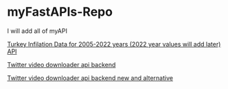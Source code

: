 # myFastAPIs-Repo
I will add all of myAPI


<a href='https://github.com/murderuo/myInfilationAPIs'>Turkey Infilation Data for 2005-2022 years (2022 year values will add later) API</a>

<a href='https://github.com/murderuo/twitterVideoDownloaderBackend'> Twitter video downloader api backend</a>

<a href='https://github.com/murderuo/twitter_get_video_API'> Twitter video downloader api backend new and alternative</a>






